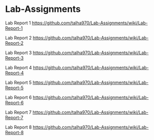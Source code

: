 # Lab-Assignments
Lab Report 1
https://github.com/talha970/Lab-Assignments/wiki/Lab-Report-1

Lab Report 2
https://github.com/talha970/Lab-Assignments/wiki/Lab-Report-2

Lab Report 3
https://github.com/talha970/Lab-Assignments/wiki/Lab-Report-3

Lab Report 4
https://github.com/talha970/Lab-Assignments/wiki/Lab-Report-4

Lab Report 5
https://github.com/talha970/Lab-Assignments/wiki/Lab-Report-5


Lab Report 6
https://github.com/talha970/Lab-Assignments/wiki/Lab-Report-6


Lab Report 7
https://github.com/talha970/Lab-Assignments/wiki/Lab-Report-7

Lab Report 8
https://github.com/talha970/Lab-Assignments/wiki/Lab-Report-8
